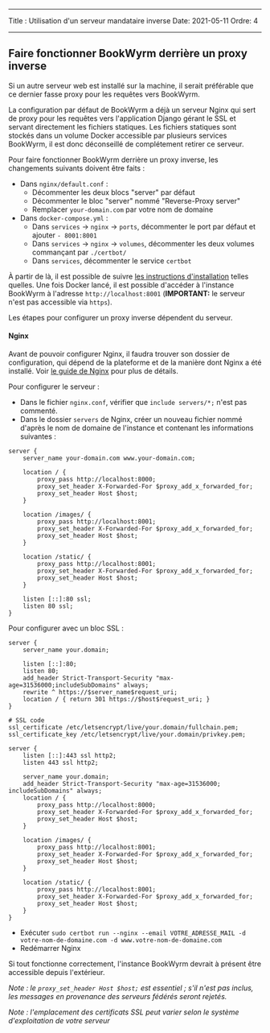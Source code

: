 - - -
Title : Utilisation d'un serveur mandataire inverse Date: 2021-05-11 Ordre: 4
- - -

## Faire fonctionner BookWyrm derrière un proxy inverse
Si un autre serveur web est installé sur la machine, il serait préférable que ce dernier fasse proxy pour les requêtes vers BookWyrm.

La configuration par défaut de BookWyrm a déjà un serveur Nginx qui sert de proxy pour les requêtes vers l'application Django gérant le SSL et servant directement les fichiers statiques. Les fichiers statiques sont stockés dans un volume Docker accessible par plusieurs services BookWyrm, il est donc déconseillé de complétement retirer ce serveur.

Pour faire fonctionner BookWyrm derrière un proxy inverse, les changements suivants doivent être faits :

- Dans `nginx/default.conf` :
    - Décommenter les deux blocs "server" par défaut
    - Décommenter le bloc "server" nommé "Reverse-Proxy server"
    - Remplacer `your-domain.com` par votre nom de domaine
- Dans `docker-compose.yml` :
    - Dans `services` -> `nginx` -> `ports`, décommenter le port par défaut et ajouter `- 8001:8001`
    - Dans `services` -> `nginx` -> `volumes`, décommenter les deux volumes commançant par `./certbot/`
    - Dans `services`, décommenter le service `certbot`

À partir de là, il est possible de suivre [les instructions d'installation](#server-setup) telles quelles. Une fois Docker lancé, il est possible d'accéder à l'instance BookWyrm à l'adresse `http://localhost:8001` (**IMPORTANT:** le serveur n'est pas accessible via `https`).

Les étapes pour configurer un proxy inverse dépendent du serveur.

#### Nginx

Avant de pouvoir configurer Nginx, il faudra trouver son dossier de configuration, qui dépend de la plateforme et de la manière dont Nginx a été installé. Voir [le guide de Nginx](http://nginx.org/en/docs/beginners_guide.html) pour plus de détails.

Pour configurer le serveur :

- Dans le fichier `nginx.conf`, vérifier que `include servers/*;` n'est pas commenté.
- Dans le dossier `servers` de Nginx, créer un nouveau fichier nommé d'après le nom de domaine de l'instance et contenant les informations suivantes :

``` { .nginx }
server {
    server_name your-domain.com www.your-domain.com;

    location / {
        proxy_pass http://localhost:8000;
        proxy_set_header X-Forwarded-For $proxy_add_x_forwarded_for;
        proxy_set_header Host $host;
    }

    location /images/ {
        proxy_pass http://localhost:8001;
        proxy_set_header X-Forwarded-For $proxy_add_x_forwarded_for;
        proxy_set_header Host $host;
    }

    location /static/ {
        proxy_pass http://localhost:8001;
        proxy_set_header X-Forwarded-For $proxy_add_x_forwarded_for;
        proxy_set_header Host $host;
    }

    listen [::]:80 ssl;
    listen 80 ssl;
}
```

Pour configurer avec un bloc SSL :
``` { .nginx }
server {
    server_name your.domain;

    listen [::]:80;
    listen 80;
    add_header Strict-Transport-Security "max-age=31536000;includeSubDomains" always;
    rewrite ^ https://$server_name$request_uri;
    location / { return 301 https://$host$request_uri; }
}

# SSL code
ssl_certificate /etc/letsencrypt/live/your.domain/fullchain.pem;
ssl_certificate_key /etc/letsencrypt/live/your.domain/privkey.pem;

server {
    listen [::]:443 ssl http2;
    listen 443 ssl http2;

    server_name your.domain;
    add_header Strict-Transport-Security "max-age=31536000; includeSubDomains" always;
    location / {
        proxy_pass http://localhost:8000;
        proxy_set_header X-Forwarded-For $proxy_add_x_forwarded_for;
        proxy_set_header Host $host;
    }

    location /images/ {
        proxy_pass http://localhost:8001;
        proxy_set_header X-Forwarded-For $proxy_add_x_forwarded_for;
        proxy_set_header Host $host;
    }

    location /static/ {
        proxy_pass http://localhost:8001;
        proxy_set_header X-Forwarded-For $proxy_add_x_forwarded_for;
        proxy_set_header Host $host;
    }
}
```
- Exécuter `sudo certbot run --nginx --email VOTRE_ADRESSE_MAIL -d votre-nom-de-domaine.com -d www.votre-nom-de-domaine.com`
- Redémarrer Nginx

Si tout fonctionne correctement, l'instance BookWyrm devrait à présent être accessible depuis l'extérieur.

*Note : le `proxy_set_header Host $host;` est essentiel ; s'il n'est pas inclus, les messages en provenance des serveurs fédérés seront rejetés.*

*Note : l'emplacement des certificats SSL peut varier selon le système d'exploitation de votre serveur*

